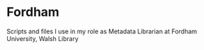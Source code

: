 # Fordham
Scripts and files I use in my role as Metadata Librarian at Fordham University, Walsh Library
